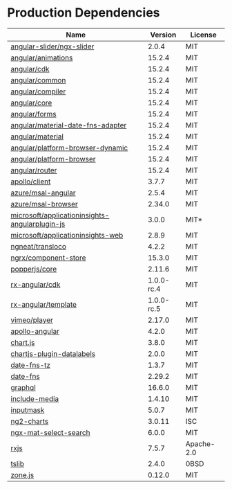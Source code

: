# Production Dependencies

  | Name | Version | License |
  | ---- | ------- | ------- |
  | [angular-slider/ngx-slider](https://github.com/angular-slider/ngx-slider) | 2.0.4 | MIT |
| [angular/animations](https://github.com/angular/angular) | 15.2.4 | MIT |
| [angular/cdk](https://github.com/angular/components) | 15.2.4 | MIT |
| [angular/common](https://github.com/angular/angular) | 15.2.4 | MIT |
| [angular/compiler](https://github.com/angular/angular) | 15.2.4 | MIT |
| [angular/core](https://github.com/angular/angular) | 15.2.4 | MIT |
| [angular/forms](https://github.com/angular/angular) | 15.2.4 | MIT |
| [angular/material-date-fns-adapter](https://github.com/angular/components) | 15.2.4 | MIT |
| [angular/material](https://github.com/angular/components) | 15.2.4 | MIT |
| [angular/platform-browser-dynamic](https://github.com/angular/angular) | 15.2.4 | MIT |
| [angular/platform-browser](https://github.com/angular/angular) | 15.2.4 | MIT |
| [angular/router](https://github.com/angular/angular) | 15.2.4 | MIT |
| [apollo/client](https://github.com/apollographql/apollo-client) | 3.7.7 | MIT |
| [azure/msal-angular](https://github.com/AzureAD/microsoft-authentication-library-for-js) | 2.5.4 | MIT |
| [azure/msal-browser](https://github.com/AzureAD/microsoft-authentication-library-for-js) | 2.34.0 | MIT |
| [microsoft/applicationinsights-angularplugin-js](undefined) | 3.0.0 | MIT* |
| [microsoft/applicationinsights-web](https://github.com/microsoft/ApplicationInsights-JS) | 2.8.9 | MIT |
| [ngneat/transloco](https://github.com/ngneat/transloco) | 4.2.2 | MIT |
| [ngrx/component-store](https://github.com/ngrx/platform) | 15.3.0 | MIT |
| [popperjs/core](https://github.com/popperjs/popper-core) | 2.11.6 | MIT |
| [rx-angular/cdk](https://github.com/rx-angular/rx-angular) | 1.0.0-rc.4 | MIT |
| [rx-angular/template](https://github.com/rx-angular/rx-angular) | 1.0.0-rc.5 | MIT |
| [vimeo/player](https://github.com/vimeo/player.js) | 2.17.0 | MIT |
| [apollo-angular](https://github.com/kamilkisiela/apollo-angular) | 4.2.0 | MIT |
| [chart.js](https://github.com/chartjs/Chart.js) | 3.8.0 | MIT |
| [chartjs-plugin-datalabels](https://github.com/chartjs/chartjs-plugin-datalabels) | 2.0.0 | MIT |
| [date-fns-tz](https://github.com/marnusw/date-fns-tz) | 1.3.7 | MIT |
| [date-fns](https://github.com/date-fns/date-fns) | 2.29.2 | MIT |
| [graphql](https://github.com/graphql/graphql-js) | 16.6.0 | MIT |
| [include-media](https://github.com/eduardoboucas/include-media) | 1.4.10 | MIT |
| [inputmask](https://github.com/RobinHerbots/Inputmask) | 5.0.7 | MIT |
| [ng2-charts](https://github.com/valor-software/ng2-charts) | 3.0.11 | ISC |
| [ngx-mat-select-search](https://github.com/bithost-gmbh/ngx-mat-select-search) | 6.0.0 | MIT |
| [rxjs](https://github.com/reactivex/rxjs) | 7.5.7 | Apache-2.0 |
| [tslib](https://github.com/Microsoft/tslib) | 2.4.0 | 0BSD |
| [zone.js](https://github.com/angular/angular) | 0.12.0 | MIT |
